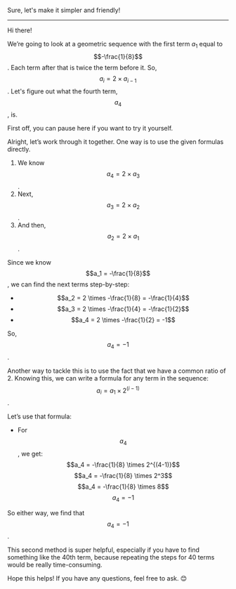 Sure, let's make it simpler and friendly!

---

Hi there!

We’re going to look at a geometric sequence with the first term $a_1$ equal to $$-\frac{1}{8}$$. Each term after that is twice the term before it. So, $$a_i = 2 \times a_{i-1}$$. Let's figure out what the fourth term, $$a_4$$, is. 

First off, you can pause here if you want to try it yourself.

Alright, let’s work through it together. One way is to use the given formulas directly.

1. We know $$a_4 = 2 \times a_3$$.
2. Next, $$a_3 = 2 \times a_2$$.
3. And then, $$a_2 = 2 \times a_1$$.

Since we know $$a_1 = -\frac{1}{8}$$, we can find the next terms step-by-step:

- $$a_2 = 2 \times -\frac{1}{8} = -\frac{1}{4}$$
- $$a_3 = 2 \times -\frac{1}{4} = -\frac{1}{2}$$
- $$a_4 = 2 \times -\frac{1}{2} = -1$$

So, $$a_4 = -1$$.

Another way to tackle this is to use the fact that we have a common ratio of 2. Knowing this, we can write a formula for any term in the sequence:
$$a_i = a_1 \times 2^{(i-1)}$$.

Let’s use that formula:

- For $$a_4$$, we get:
  $$a_4 = -\frac{1}{8} \times 2^{(4-1)}$$
  $$a_4 = -\frac{1}{8} \times 2^3$$
  $$a_4 = -\frac{1}{8} \times 8$$
  $$a_4 = -1$$

So either way, we find that $$a_4 = -1$$.

This second method is super helpful, especially if you have to find something like the 40th term, because repeating the steps for 40 terms would be really time-consuming.

Hope this helps! If you have any questions, feel free to ask. 😊